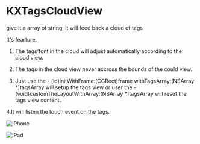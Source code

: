 KXTagsCloudView
===============

give it a array of string, it will feed back a cloud of tags

It's fearture:

1. The tags'font in the cloud will adjust automatically according to the cloud view.

2. The tags in the cloud view never accross the bounds of the could view.

3. Just use the - (id)initWithFrame:(CGRect)frame withTagsArray:(NSArray *)tagsArray will setup the tags view
    or user the - (void)customTheLayoutWithArray:(NSArray *)tagsArray will reset the tags view content.

4.It will listen the touch event on the tags.

![iPhone](/TagsCloudView/iPhone1.png)

![iPad](/TagsCloudView/ipad1.png)
